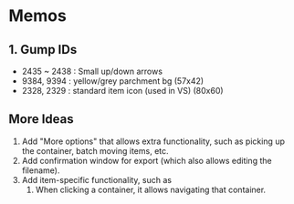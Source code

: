# Memos

## 1. Gump IDs

* 2435 ~ 2438 : Small up/down arrows
* 9384, 9394 : yellow/grey parchment bg (57x42)
* 2328, 2329 : standard item icon (used in VS) (80x60)

## More Ideas

1. Add "More options" that allows extra functionality, such as picking up the container, batch moving items, etc.
2. Add confirmation window for export (which also allows editing the filename).
3. Add item-specific functionality, such as
   1. When clicking a container, it allows navigating that container.
